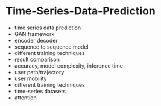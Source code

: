# Time-Series-Data-Prediction
- time series data prediction
- GAN framework
- encoder decoder
- sequence to sequence model
- different training techniques 
- result comparison 
- accuracy, model complexity, inference time 
- user path/trajectory 
- user mobility 
- different training techniques
- time-series datasets
- attention
  

